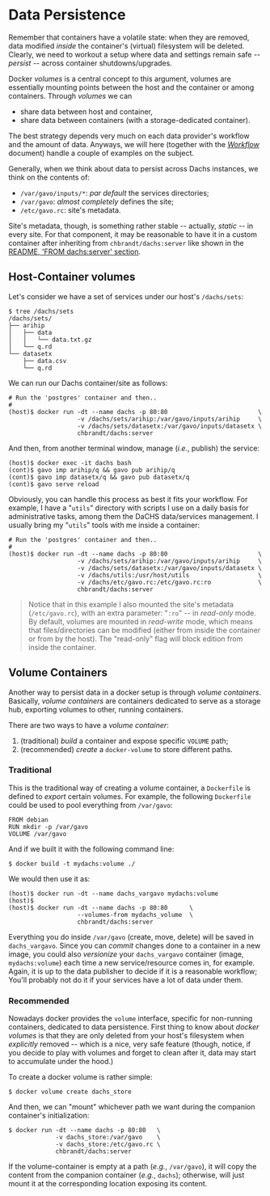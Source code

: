 # Data Persistence

Remember that containers have a volatile state: when they are removed, data
modified _inside_ the container's (virtual) filesystem will be deleted.
Clearly, we need to workout a setup where data and settings
remain safe -- _persist_ -- across container shutdowns/upgrades.

Docker _volumes_ is a central concept to this argument, volumes are essentially
mounting points between the host and the container or among containers.
Through _volumes_ we can
* share data between host and container,
* share data between containers (with a storage-dedicated container).

The best strategy depends very much on each data provider's workflow and the
amount of data.
Anyways, we will here (together with the <a href='./_Workflow.md'>_Workflow_</a>
document) handle a couple of examples on the subject.

Generally, when we think about data to persist across Dachs instances, we think
on the contents of:
* `/var/gavo/inputs/*`: _par default_ the services directories;
* `/var/gavo`: _almost completely_ defines the site;
* `/etc/gavo.rc`: site's metadata.

Site's metadata, though, is something rather stable -- actually, _static_ -- in
every site.
For that component, it may be reasonable to have it in a custom container after
inheriting from `chbrandt/dachs:server` like shown in the [README, 'FROM dachs:server' section](README#from-dachsserver).


## Host-Container volumes

Let's consider we have a set of services under our host's `/dachs/sets`:
```
$ tree /dachs/sets
/dachs/sets/
├── arihip
│   ├── data
│   │   └── data.txt.gz
│   └── q.rd
└── datasetx
    ├── data.csv
    └── q.rd
```

We can run our Dachs container/site as follows:
```
# Run the 'postgres' container and then..
#
(host)$ docker run -dt --name dachs -p 80:80                         \
                   -v /dachs/sets/arihip:/var/gavo/inputs/arihip     \
                   -v /dachs/sets/datasetx:/var/gavo/inputs/datasetx \
                   chbrandt/dachs:server
```

And then, from another terminal window, manage (_i.e._, publish) the service:
```
(host)$ docker exec -it dachs bash
(cont)$ gavo imp arihip/q && gavo pub arihip/q
(cont)$ gavo imp datasetx/q && gavo pub datasetx/q
(cont)$ gavo serve reload
```

Obviously, you can handle this process as best it fits your workflow.
For example, I have a "`utils`" directory with scripts I use on a daily basis
for administrative tasks, among them the DaCHS data/services management.
I usually bring my "`utils`" tools with me inside a container:
```
# Run the 'postgres' container and then..
#
(host)$ docker run -dt --name dachs -p 80:80                         \
                   -v /dachs/sets/arihip:/var/gavo/inputs/arihip     \
                   -v /dachs/sets/datasetx:/var/gavo/inputs/datasetx \
                   -v /dachs/utils:/usr/host/utils                   \
                   -v /dachs/etc/gavo.rc:/etc/gavo.rc:ro             \
                   chbrandt/dachs:server
```
> Notice that in this example I also mounted the site's metadata (`/etc/gavo.rc`),
> with an extra parameter: "`:ro`" -- in _read-only_ mode.
> By default, volumes are mounted in _read-write_ mode, which means that files/directories
> can be modified (either from inside the container or from by the host).
> The "read-only" flag will block edition from inside the container.


## Volume Containers

Another way to persist data in a docker setup is through _volume containers_.
Basically, _volume containers_ are containers dedicated to serve as a storage hub,
exporting volumes to other, running containers.

There are two ways to have a _volume container_:
1. (traditional) _build_ a container and expose specific `VOLUME` path;
2. (recommended) _create_ a `docker-volume` to store different paths.


### Traditional

This is the traditional way of creating a volume container, a `Dockerfile` is
defined to _export_ certain volumes.
For example, the following `Dockerfile` could be used to pool everything from
`/var/gavo`:
```
FROM debian
RUN mkdir -p /var/gavo
VOLUME /var/gavo
```

And if we built it with the following command line:
```
$ docker build -t mydachs:volume ./
```

We would then use it as:
```
(host)$ docker run -dt --name dachs_vargavo mydachs:volume
(host)$
(host)$ docker run -dt --name dachs -p 80:80      \
                   --volumes-from mydachs_volume  \
                   chbrandt/dachs:server
```

Everything you do inside `/var/gavo` (create, move, delete) will be saved in
`dachs_vargavo`.
Since you can _commit_ changes done to a container in a new image, you could
also _versionize_ your `dachs_vargavo` container (image, `mydachs:volume`) each
time a new service/resource comes in, for example.
Again, it is up to the data publisher to decide if it is a reasonable workflow;
You'll probably not do it if your services have a lot of data under them.


### Recommended

Nowadays docker provides the `volume` interface, specific for non-running
containers, dedicated to data persistence.
First thing to know about _docker volumes_ is that they are only deleted from
your host's filesystem when _explicitly_ removed -- which is a nice, very safe
feature (though, notice, if you decide to play with volumes and forget to
clean after it, data may start to accumulate under the hood.)

To create a docker volume is rather simple:
```
$ docker volume create dachs_store
```

And then, we can "mount" whichever path we want during the companion container's
initialization:
```
$ docker run -dt --name dachs -p 80:80   \
             -v dachs_store:/var/gavo    \
             -v dachs_store:/etc/gavo.rc \
             chbrandt/dachs:server
```

If the volume-container is empty at a path (_e.g._, `/var/gavo`), it will copy
the content from the companion container (_e.g._, `dachs`); otherwise, will
just mount it at the corresponding location exposing its content.
